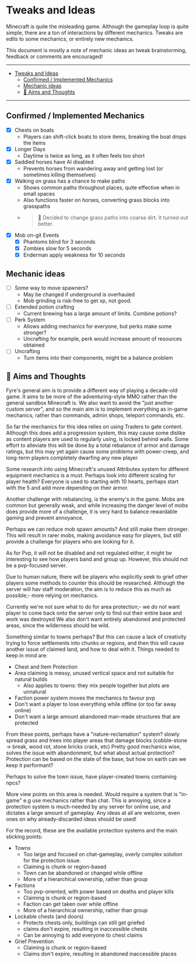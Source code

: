 # Tweaks and Ideas

Minecraft is quite the misleading game.
Although the gameplay loop is quite simple, there are a ton of interactions by different mechanics.
Tweaks are edits to some mechanics, or entirely new mechanics.

This document is mostly a note of mechanic ideas an tweak brainstorming, feedback or comments are encouraged!

---

- [Tweaks and Ideas](#tweaks-and-ideas)
	- [Confirmed / Implemented Mechanics](#confirmed--implemented-mechanics)
	- [Mechanic ideas](#mechanic-ideas)
	- [🐲 Aims and Thoughts](#-aims-and-thoughts)

---

## Confirmed / Implemented Mechanics

- [x] Chests on boats
	- Players can shift-click boats to store items, breaking the boat drops the items
- [x] Longer Days
	- Daytime is twice as long, as it often feels too short
- [x] Saddled horses have AI disabled
	- Prevents horses from wandering away and getting lost (or sometimes killing themselves)
- [x] Walking on grass has a chance to make paths
	- Shows common paths throughout places, quite effective when in small spaces
	- Also functions faster on horses, converting grass blocks into grasspaths
	- > 🐲 Decided to change grass paths into coarse dirt. It turned out better.
- [x] Mob on-git Events
	- [x] Phantoms blind for 3 seconds
	- [x] Zombies slow for 5 seconds
	- [x] Enderman apply weakness for 10 seconds

## Mechanic ideas

- [ ] Some way to move spawners?
	- May be changed if underground is overhauled
	- Mob grinding is risk-free to get xp, not good.
- [ ] Extended potion crafting
	- Current brewing has a large amount of limits. Combine potions?
- [ ] Perk System
	- Allows adding mechanics for everyone, but perks make some stronger?
	- Uncrafting for example, perk would increase amount of resources obtained
- [ ] Uncrafting
	- Turn items into their components, might be a balance problem

## 🐲 Aims and Thoughts

Fyre's general aim is to provide a different way of playing a decade-old game.
It aims to be more of the adventuring-style MMO rather than the general sandbox
Minecraft is. We also want to avoid the "just another custom server", and so the
main aim is to implement everything as in-game mechanics, rather than commands,
admin shops, teleport commands, etc.

So far the mechanics for this idea relies on using Traders to gate content.
Although this does add a progression system, this may cause some dislike as
content players are used to regularly using, is locked behind walls. Some effort
to alleviate this will be done by a total rebalance of armor and damage ratings,
but this may yet again cause some problems with power-creep, and long-term
players completely dwarfing any new player.

Some research into using Minecraft's unused Attributes system for different
equipment mechanics is a must. Perhaps look into different scaling for player
health? Everyone is used to starting with 10 hearts, perhaps start with the 5
and add more depending on their armor.

Another challenge with rebalancing, is the enemy's in the game. Mobs are common
but generally weak, and while increasing the danger level of mobs does provide
more of a challenge, it is very hard to balance rewardable gaming and prevent
annoyance.

Perhaps we can reduce mob spawn amounts? And still make them stronger.
This will result in rarer mobs, making avoidance easy for players, but
still provide a challenge for players who are looking for it.

As for Pvp, it will not be disabled and not regulated either, it might be
interesting to see how players band and group up. However, this should not be a
pvp-focused server.

Due to human nature, there will be players who explicitly seek to grief other
players some methods to counter this should be researched. Although the server
will hav staff moderation, the aim is to reduce this as much as possible;- more
relying on mechanics.

Currently we're not sure what to do for area protection;- we do not want player
to come back onto the server only to find out their entire base and work was
destroyed We also don't want entirely abandoned and protected areas, since the
wilderness should be wild.

Something similar to towns perhaps? But this can cause a lack of creativity
trying to force settlements into chunks or regions, and then this will cause
another issue of claimed land, and how to deal with it. Things needed to keep in
mind are:

- Chest and Item Protection
- Area claiming is messy, unused vertical space and not suitable for natural builds
	- Also applies to towns: they mix people together but plots are unnatural
- Faction power system moves the mechanics to favour pvp
- Don't want a player to lose everything while offline (or too far away online)
- Don't want a large amount abandoned man-made structures that are protected

From these points, perhaps have a "nature-reclamation" system? slowly spread
grass and trees into player areas that damage blocks (cobble-stone -> break,
wood rot, stone bricks crack, etc) Pretty good mechanics wise, solves the issue
with abandonment, but what about actual protection? Protection can be based on
the state of the base, but how on earth can we keep it performant?

Perhaps to solve the town issue, have player-created towns containing npcs?

More view points on this area is needed. Would require a system that is
"in-game" e.g use mechanics rather than chat. This is annoying, since a
protection system is much-needed by any server for online use, and dictates a
large amount of gameplay. Any ideas at all are welcome, even ones on why
already-discarded ideas should be used!

For the record, these are the available protection systems and the main sticking
points:

- Towns
	- Too large and focused on chat-gameplay, overly complex solution for the protection issue.
	- Claiming is chunk or region-based
	- Town can be abandoned or changed while offline
	- More of a hierarchical ownership, rather than group
- Factions
	- Too pvp-oriented, with power based on deaths and player kills
	- Claiming is chunk or region-based
	- Faction can get taken over while offline
	- More of a hierarchical ownership, rather than group
- Lockable chests (and doors)
	- Protects chests only, buildings can still get griefed
	- claims don't expire, resulting in inaccessible chests
	- Can be annoying to add everyone to chest claims
- Grief Prevention
	- Claiming is chunk or region-based
	- Claims don't expire, resulting in abandoned inaccessible places

